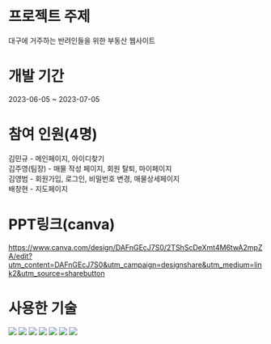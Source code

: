 # 프로젝트 주제
대구에 거주하는 반려인들을 위한 부동산 웹사이트

# 개발 기간
2023-06-05 ~ 2023-07-05

# 참여 인원(4명)
김민규 - 메인페이지, 아이디찾기 <br>
김주영(팀장) - 매물 작성 페이지, 회원 탈퇴, 마이페이지<br>
김영범 - 회원가입, 로그인, 비밀번호 변경, 매물상세페이지 <br>
배창현 - 지도페이지 <br>

# PPT링크(canva)
https://www.canva.com/design/DAFnGEcJ7S0/2TShScDeXmt4M6twA2mpZA/edit?utm_content=DAFnGEcJ7S0&utm_campaign=designshare&utm_medium=link2&utm_source=sharebutton

# 사용한 기술
<img src="https://img.shields.io/badge/Visual Studio Code-007ACC?style=flat-square&logo=Visual Studio Code&logoColor=white"/>
<img src="https://img.shields.io/badge/PHP-777BB4?style=flat-square&logo=php&logoColor=white"/>
<img src="https://img.shields.io/badge/MariaDB-003545?style=flat-square&logo=mariaDB&logoColor=white"/>
<img src="https://img.shields.io/badge/HTML5-E34F26?style=flat-square&logo=html5&logoColor=white"/>
<img src="https://img.shields.io/badge/CSS3-1572B6?style=flat-square&logo=css3&logoColor=white"/>
<img src="https://img.shields.io/badge/javascript-F7DF1E?style=for-the-badge&logo=javascript&logoColor=black">
<img src="https://img.shields.io/badge/Laravel-v8.x-orange?style=flat-square&logo=laravel&logoColor=white">



